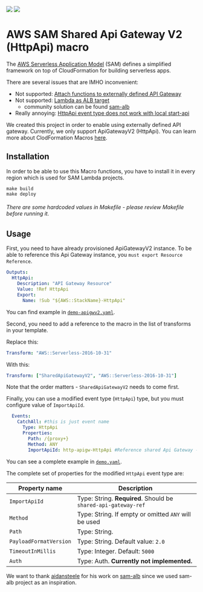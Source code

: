 ![](https://github.com/4-cube/cf-shared-apigwv2/workflows/Build/badge.svg)
![](https://goreportcard.com/badge/github.com/4-cube/cf-shared-apigwv2)

# AWS SAM Shared Api Gateway V2 (HttpApi) macro

The [AWS Serverless Application Model][sam] (SAM) defines a simplified framework
on top of CloudFormation for building serverless apps.
 
There are several issues that are IMHO inconvenient:
* Not supported: [Attach functions to externally defined API Gateway][gh-issue-apgw]
* Not supported: [Lambda as ALB target][gh-issue-alb] 
    * community solution can be found [sam-alb][sam-alb]
* Really annoying: [HttpApi event type does not work with local start-api][gh-issue-start-local]

We created this project in order to enable using externally defined API gateway.
Currently, we only support ApiGatewayV2 (HttpApi). 
You can learn more about ClodFormation Macros [here][macro].
  
## Installation
In order to be able to use this Macro functions, you have to install it in every region which is used for SAM Lambda
projects.
```shell script
make build
make deploy
```
###### There are some hardcoded values in Makefile - please review Makefile before running it.


## Usage
First, you need to have already provisioned ApiGatewayV2 instance.
To be able to reference this Api Gateway instance, you `must export Resource Reference`.
 
```yaml
Outputs:
  HttpApi:
    Description: "API Gateway Resource"
    Value: !Ref HttpApi
    Export:
      Name: !Sub "${AWS::StackName}-HttpApi"
```
You can find example in [`demo-apigwv2.yaml`](/demo-apigwv2.yaml). 

Second, you need to add a reference to the macro in the list of transforms in your template. 

Replace this:
```yaml
Transform: "AWS::Serverless-2016-10-31"
```

With this:
```yaml
Transform: ["SharedApiGatewayV2", "AWS::Serverless-2016-10-31"]
```

Note that the order matters - `SharedApiGatewayV2` needs to come first. 

Finally, you can use a modified event type (`HttpApi`) type, but you must configure value of `ImportApiId`. 

```yaml
  Events:
    CatchAll: #this is just event name
      Type: HttpApi
      Properties:
        Path: /{proxy+}
        Method: ANY
        ImportApiId: http-apigw-HttpApi #Reference shared Api Gateway - exact exported value from parent stack
```

You can see a complete example in [`demo.yaml`](/demo.yaml).

The complete set of properties for the modified `HttpApi` event type are:

| Property name             | Description                                                                   |
| ------------------------- | ----------------------------------------------------------------------------- |
| `ImportApiId`             | Type: String. **Required**. Should be `shared-api-gateway-ref`                |
| `Method`                  | Type: String. If empty or omitted `ANY` will be used                          |
| `Path`                    | Type: String.                                                                 |
| `PayloadFormatVersion`    | Type: String. Default value: `2.0`                                            |
| `TimeoutInMillis`         | Type: Integer. Default: `5000`                                                |
| `Auth` | Type: Auth. **Currently not implemented.**                                                       |

[sam]: https://github.com/awslabs/serverless-application-model
[gh-issue-alb]: https://github.com/awslabs/serverless-application-model/issues/721
[gh-issue-apgw]: https://github.com/awslabs/serverless-application-model/issues/149
[gh-issue-start-local]: https://github.com/awslabs/aws-sam-cli/issues/1641
[sam-alb]: https://github.com/glassechidna/sam-alb
[macro]: https://docs.aws.amazon.com/AWSCloudFormation/latest/UserGuide/template-macros.html

We want to thank [aidansteele](https://github.com/aidansteele) for his work on [sam-alb](https://github.com/glassechidna/sam-alb)
since we used sam-alb project as an inspiration.
 
